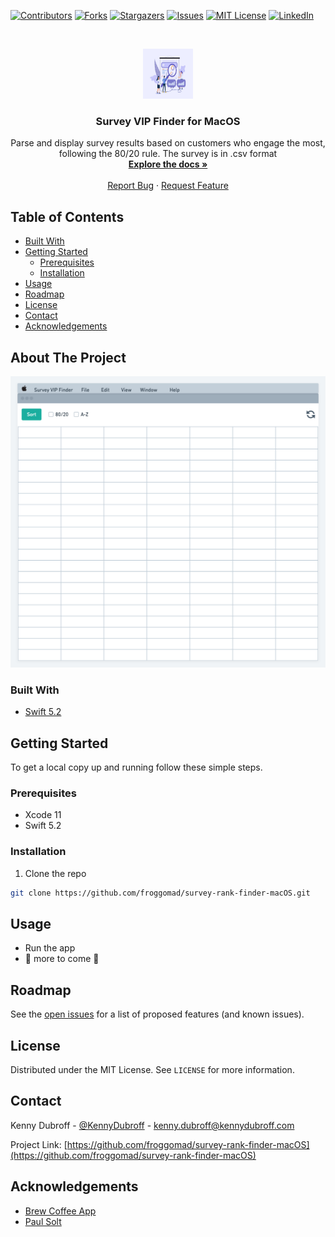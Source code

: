 <!--
*** To avoid retyping too much info. Do a search and replace for the following:
*** /repo_name, /repo/ (with /repo-name/)
-->


<!-- PROJECT SHIELDS -->
<!--
*** I'm using markdown "reference style" links for readability.
*** Reference links are enclosed in brackets [ ] instead of parentheses ( ).
*** See the bottom of this document for the declaration of the reference variables
*** for contributors-url, forks-url, etc. This is an optional, concise syntax you may use.
*** https://www.markdownguide.org/basic-syntax/#reference-style-links
-->
[![Contributors][contributors-shield]][contributors-url]
[![Forks][forks-shield]][forks-url]
[![Stargazers][stars-shield]][stars-url]
[![Issues][issues-shield]][issues-url]
[![MIT License][license-shield]][license-url]
[![LinkedIn][linkedin-shield]][linkedin-url]

<!-- PROJECT LOGO -->
<br />
<p align="center">
  <a href="https://github.com/froggomad/survey-rank-finder-macOS">
    <img src="images/survey-vip-finder.jpeg" alt="Survey VIP Finder Logo" width="80" height="80">
  </a>

  <h3 align="center">Survey VIP Finder for MacOS</h3>

  <p align="center">
    Parse and display survey results based on customers who engage the most, following the 80/20 rule. The survey is in .csv format
    <br />
    <a href="https://github.com/froggomad/survey-rank-finder-macOS/tree/master/docs"><strong>Explore the docs »</strong></a>
    <br />
    <br />
    <!-- <a href="https://github.com/froggomad/survey-rank-finder-macOS">View Demo</a>
    · -->
    <a href="https://github.com/froggomad/survey-rank-finder-macOS/issues">Report Bug</a>
    ·
    <a href="https://github.com/froggomad/survey-rank-finder-macOS/issues">Request Feature</a>
  </p>
</p>

<!-- TABLE OF CONTENTS -->
## Table of Contents

<!-- * [About the Project](#about-the-project) -->
* [Built With](#built-with)
* [Getting Started](#getting-started)
  * [Prerequisites](#prerequisites)
  * [Installation](#installation)
* [Usage](#usage)
* [Roadmap](#roadmap)
* [License](#license)
* [Contact](#contact)
* [Acknowledgements](#acknowledgements)

<!-- ABOUT THE PROJECT -->
## About The Project

[![Product Name Screen Shot][product-screenshot]](images/screenshot.png)

### Built With

* [Swift 5.2]()

<!-- GETTING STARTED -->
## Getting Started

To get a local copy up and running follow these simple steps.

### Prerequisites
* Xcode 11
* Swift 5.2

### Installation

1. Clone the repo
```sh
git clone https://github.com/froggomad/survey-rank-finder-macOS.git
```

<!-- USAGE EXAMPLES -->
## Usage

* Run the app
* :construction_worker: more to come :construction_worker:

<!-- ROADMAP -->
## Roadmap

See the [open issues](https://github.com/froggomad/survey-rank-finder-macOS/issues) for a list of proposed features (and known issues).

<!-- LICENSE -->
## License

Distributed under the MIT License. See `LICENSE` for more information.

<!-- CONTACT -->
## Contact

Kenny Dubroff - [@KennyDubroff](https://twitter.com/KennyDubroff) - kenny.dubroff@kennydubroff.com

Project Link: [https://github.com/froggomad/survey-rank-finder-macOS](https://github.com/froggomad/survey-rank-finder-macOS)

<!-- ACKNOWLEDGEMENTS -->
## Acknowledgements

* [Brew Coffee App](https://www.brewcoffeeapp.com/)
* [Paul Solt](http://paulsolt.com/)

<!-- MARKDOWN LINKS & IMAGES -->
<!-- https://www.markdownguide.org/basic-syntax/#reference-style-links -->
[contributors-shield]: https://img.shields.io/github/contributors/froggomad/repo.svg?style=flat-square
[contributors-url]: https://github.com/froggomad/survey-rank-finder-macOS/graphs/contributors
[forks-shield]: https://img.shields.io/github/forks/froggomad/repo.svg?style=flat-square
[forks-url]: https://github.com/froggomad/survey-rank-finder-macOS/network/members
[stars-shield]: https://img.shields.io/github/stars/froggomad/repo.svg?style=flat-square
[stars-url]: https://github.com/froggomad/survey-rank-finder-macOS/stargazers
[issues-shield]: https://img.shields.io/github/issues/froggomad/repo.svg?style=flat-square
[issues-url]: https://github.com/froggomad/survey-rank-finder-macOS/issues
[license-shield]: https://img.shields.io/github/license/froggomad/repo.svg?style=flat-square
[license-url]: https://github.com/froggomad/survey-rank-finder-macOS/blob/master/LICENSE.txt
[linkedin-shield]: https://img.shields.io/badge/-LinkedIn-black.svg?style=flat-square&logo=linkedin&colorB=555
[linkedin-url]: https://linkedin.com/in/kenny-dubroff
[product-screenshot]: images/screenshot.png
